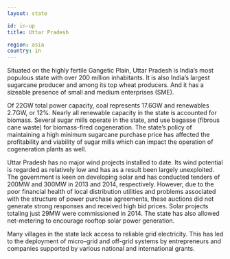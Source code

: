 ```yaml
---
layout: state

id: in-up
title: Uttar Pradesh

region: asia
country: in
---
```

Situated on the highly fertile Gangetic Plain, Uttar Pradesh is India’s most populous state with over 200 million inhabitants. It is also India’s largest sugarcane producer and among its top wheat producers. And it has a sizeable presence of small and medium enterprises (SME). 

Of 22GW total power capacity, coal represents 17.6GW and renewables 2.7GW, or 12%. Nearly all renewable capacity in the state is accounted for biomass. Several sugar mills operate in the state, and use bagasse (fibrous cane waste) for biomass-fired cogeneration. The state’s policy of maintaining a high minimum sugarcane purchase price has affected the profitability and viability of sugar mills which can impact the operation of cogeneration plants as well.

Uttar Pradesh has no major wind projects installed to date. Its wind potential is regarded as relatively low and has as a result been largely unexploited. The government is keen on developing solar and has conducted tenders of 200MW and 300MW in 2013 and 2014, respectively. However, due to the poor financial health of local distribution utilities and problems associated with the structure of power purchase agreements, these auctions did not generate strong responses and received high bid prices. Solar projects totaling just 29MW were commissioned in 2014. The state has also allowed net-metering to encourage rooftop solar power generation.

Many villages in the state lack access to reliable grid electricity. This has led to the deployment of micro-grid and off-grid systems by entrepreneurs and companies supported by various national and international grants. 
